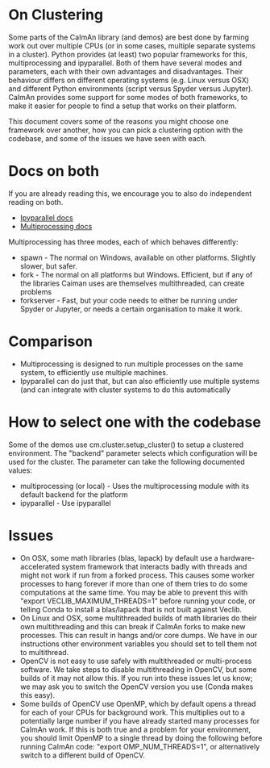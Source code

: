 On Clustering
=============

Some parts of the CaImAn library (and demos) are best done by farming work out over multiple CPUs (or in some cases, multiple separate systems in a cluster). Python provides (at least) two popular frameworks for this, multiprocessing and ipyparallel. Both of them have several modes and parameters, each with their own advantages and disadvantages. Their behaviour differs on different operating systems (e.g. Linux versus OSX) and different Python environments (script versus Spyder versus Jupyter). CaImAn provides some support for some modes of both frameworks, to make it easier for people to find a setup that works on their platform.

This document covers some of the reasons you might choose one framework over another, how you can pick a clustering option with the codebase, and some of the issues we have seen with each.

Docs on both
============
If you are already reading this, we encourage you to also do independent reading on both.
* [Ipyparallel docs](https://ipyparallel.readthedocs.io/en/latest/)
* [Multiprocessing docs](https://docs.python.org/3/library/multiprocessing.html)

Multiprocessing has three modes, each of which behaves differently:
* spawn - The normal on Windows, available on other platforms. Slightly slower, but safer.
* fork - The normal on all platforms but Windows. Efficient, but if any of the libraries Caiman uses are themselves multithreaded, can create problems
* forkserver - Fast, but your code needs to either be running under Spyder or Jupyter, or needs a certain organisation to make it work.

Comparison
==========
* Multiprocessing is designed to run multiple processes on the same system, to efficiently use multiple machines.
* Ipyparallel can do just that, but can also efficiently use multiple systems (and can integrate with cluster systems to do this automatically

How to select one with the codebase
===================================
Some of the demos use cm.cluster.setup_cluster() to setup a clustered environment. The "backend" parameter selects which configuration will be used
for the cluster. The parameter can take the following documented values:
* multiprocessing (or local) - Uses the multiprocessing module with its default backend for the platform
* ipyparallel - Use ipyparallel

Issues
======
* On OSX, some math libraries (blas, lapack) by default use a hardware-accelerated system framework that interacts badly with threads and might not work if run from a forked process. This causes some worker processes to hang forever if more than one of them tries to do some computations at the same time. You may be able to prevent this with "export VECLIB_MAXIMUM_THREADS=1" before running your code, or telling Conda to install a blas/lapack that is not built against Veclib.
* On Linux and OSX, some multithreaded builds of math libraries do their own multithreading and this can break if CaImAn forks to make new processes. This can result in hangs and/or core dumps. We have in our instructions other environment variables you should set to tell them not to multithread.
* OpenCV is not easy to use safely with multithreaded or multi-process software. We take steps to disable multithreading in OpenCV, but some builds of it may not allow this. If you run into these issues let us know; we may ask you to switch the OpenCV version you use (Conda makes this easy).
* Some builds of OpenCV use OpenMP, which by default opens a thread for each of your CPUs for background work. This multiplies out to a potentially large number if you have already started many processes for CaImAn work. If this is both true and a problem for your environment, you should limit OpenMP to a single thread by doing the following before running CaImAn code: "export OMP_NUM_THREADS=1", or alternatively switch to a different build of OpenCV.
